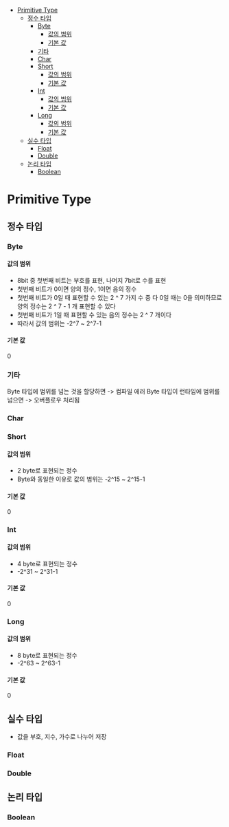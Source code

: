 - [Primitive Type](#primitive-type)
  - [정수 타입](#정수-타입)
    - [Byte](#byte)
      - [값의 범위](#값의-범위)
      - [기본 값](#기본-값)
    - [기타](#기타)
    - [Char](#char)
    - [Short](#short)
      - [값의 범위](#값의-범위-1)
      - [기본 값](#기본-값-1)
    - [Int](#int)
      - [값의 범위](#값의-범위-2)
      - [기본 값](#기본-값-2)
    - [Long](#long)
      - [값의 범위](#값의-범위-3)
      - [기본 값](#기본-값-3)
  - [실수 타입](#실수-타입)
    - [Float](#float)
    - [Double](#double)
  - [논리 타입](#논리-타입)
    - [Boolean](#boolean)

# Primitive Type

## 정수 타입

### Byte

#### 값의 범위

- 8bit 중 첫번째 비트는 부호를 표현, 나머지 7bit로 수를 표현
- 첫번째 비트가 0이면 양의 정수, 1이면 음의 정수
- 첫번째 비트가 0일 때 표현할 수 있는 2 ^ 7 가지 수 중 다 0일 때는 0을 의미하므로 양의 정수는 2 ^ 7 - 1 개 표현할 수 있다
- 첫번째 비트가 1일 때 표현할 수 있는 음의 정수는 2 ^ 7 개이다
- 따라서 값의 범위는 -2^7 ~ 2^7-1

#### 기본 값

0

### 기타

Byte 타입에 범위를 넘는 것을 할당하면 -> 컴파일 에러
Byte 타입이 런타임에 범위를 넘으면 -> 오버플로우 처리됨

### Char

### Short

#### 값의 범위
- 2 byte로 표현되는 정수
- Byte와 동일한 이유로 값의 범위는 -2^15 ~ 2^15-1

#### 기본 값
0

### Int

#### 값의 범위
- 4 byte로 표현되는 정수
- -2^31 ~ 2^31-1

#### 기본 값
0

### Long

#### 값의 범위 
- 8 byte로 표현되는 정수
- -2^63 ~ 2^63-1

#### 기본 값
0

## 실수 타입
- 값을 부호, 지수, 가수로 나누어 저장

### Float

### Double

## 논리 타입

### Boolean


